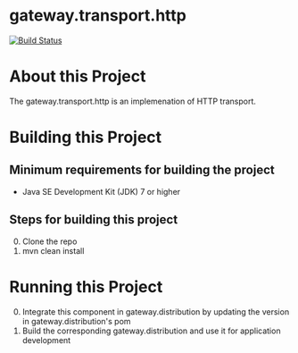# gateway.transport.http

[![Build Status][build-status-image]][build-status]

[build-status-image]: https://travis-ci.org/kaazing/gateway.transport.http.svg?branch=develop
[build-status]: https://travis-ci.org/kaazing/gateway.transport.http

# About this Project

The gateway.transport.http is an implemenation of HTTP transport. 

# Building this Project

## Minimum requirements for building the project
* Java SE Development Kit (JDK) 7 or higher

## Steps for building this project
0. Clone the repo
0. mvn clean install

# Running this Project

0. Integrate this component in gateway.distribution by updating the version in gateway.distribution's pom
0. Build the corresponding gateway.distribution and use it for application development

